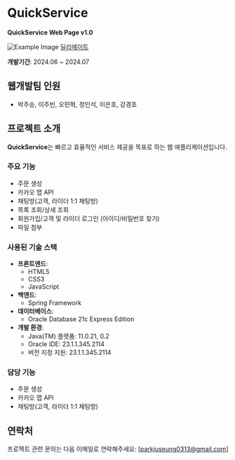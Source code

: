 # QuickService

**QuickService Web Page v1.0**

![Example Image](https://github.com/juseungpark97/introduce/blob/main/main.png)
[딜리메이트](https://github.com/juseungpark97/Semiproject)


**개발기간**: 2024.06 ~ 2024.07

## 웹개발팀 인원

- 박주승, 이주빈, 오민혁, 정인석, 이은호, 강경호

## 프로젝트 소개

**QuickService**는 빠르고 효율적인 서비스 제공을 목표로 하는 웹 애플리케이션입니다. 

### 주요 기능

- 주문 생성
- 카카오 맵 API
- 채팅방(고객, 라이더 1:1 채팅방)
- 목록 조회/상세 조회
- 회원가입/고객 및 라이더 로그인 (아이디/비밀번호 찾기)
- 파일 첨부

### 사용된 기술 스택

- **프론트엔드**:
  - HTML5
  - CSS3
  - JavaScript
- **백엔드**:
  - Spring Framework
- **데이터베이스**:
  - Oracle Database 21c Express Edition
- **개발 환경**:
  - Java(TM) 플랫폼: 11.0.21, 0.2
  - Oracle IDE: 23.1.1.345.2114
  - 버전 지정 지원: 23.1.1.345.2114

### 담당 기능

- 주문 생성
- 카카오 맵 API
- 채팅방(고객, 라이더 1:1 채팅방)

## 연락처

프로젝트 관련 문의는 다음 이메일로 연락해주세요: [parkjuseung0313@gmail.com]

